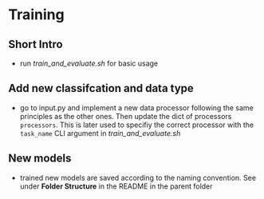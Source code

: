 # Training
## Short Intro
* run *train_and_evaluate.sh* for basic usage
## Add new classifcation and data type
* go to input.py and implement a new data processor following the same principles as the other ones. 
    Then update the dict of processors `processors`. This is later used to specifiy the correct processor
    with the `task_name` CLI argument in *train_and_evaluate.sh*
## New models
* trained new models are saved according to the naming convention. See under **Folder Structure** in the README in the parent folder
